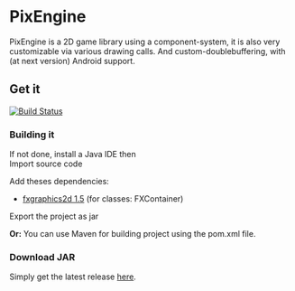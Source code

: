 # PixEngine
PixEngine is a 2D game library using a component-system, it is also very customizable via various drawing calls. And custom-doublebuffering, with (at next version) Android support.

## Get it

[![Build Status](https://travis-ci.org/zen1th391/LGGL.svg)](https://travis-ci.org/zen1th391/LGGL)

### Building it

If not done, install a Java IDE then  
Import source code

Add theses dependencies:
- [fxgraphics2d 1.5](http://www.jfree.org/fxgraphics2d/) (for classes: FXContainer)

Export the project as jar

**Or:**
You can use Maven for building project using the pom.xml file.


### Download JAR

Simply get the latest release [here](https://github.com/zenith391/LGGL/releases).
